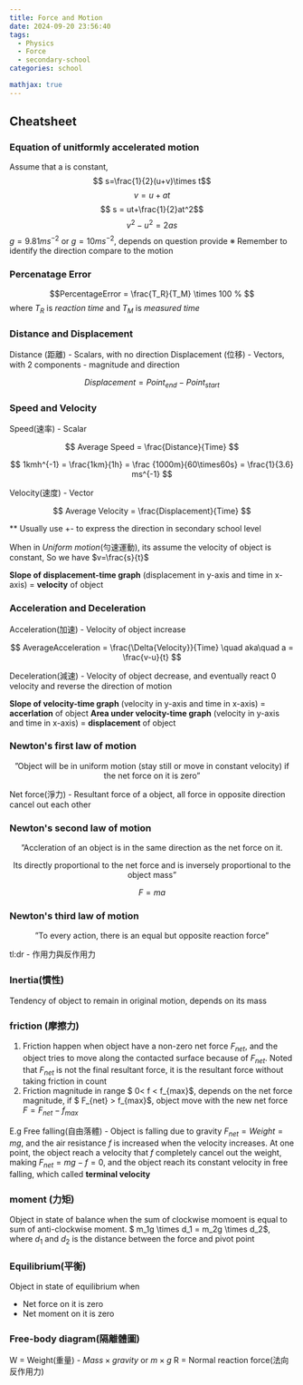 ```yaml
---
title: Force and Motion
date: 2024-09-20 23:56:40
tags:
  - Physics
  - Force
  - secondary-school
categories: school

mathjax: true
---
```


## Cheatsheet

### Equation of unitformly accelerated motion

Assume that a is constant,
$$ s=\frac{1}{2}(u+v)\times t$$
$$ v=u + at$$
$$ s = ut+\frac{1}{2}at^2$$
$$v^2 - u^2 = 2as$$
$g = 9.81 ms^{-2}$ or $g = 10 ms^{-2}$, depends on question provide
※ Remember to identify the direction compare to the motion

### Percenatage Error

$$PercentageError = \frac{T_R}{T_M} \times 100 % $$
where ${T_R}$ is _reaction time_ and ${T_M}$ is _measured time_

### Distance and Displacement

Distance (距離) - Scalars, with no direction
Displacement (位移) - Vectors, with 2 components - magnitude and direction

$$Displacement = Point_{end} - Point_{start}$$

### Speed and Velocity

Speed(速率) - Scalar

$$
Average Speed = \frac{Distance}{Time}
$$

$$
1kmh^{-1} = \frac{1km}{1h} = \frac {1000m}{60\times60s} = \frac{1}{3.6} ms^{-1}
$$

Velocity(速度) - Vector

$$
Average Velocity = \frac{Displacement}{Time}
$$

\*\* Usually use +- to express the direction in secondary school level

When in _Uniform motion_(勻速運動), its assume the velocity of object is constant, So we have $v=\frac{s}{t}$

$\textbf{Slope of displacement-time graph}$ (displacement in y-axis and time in x-axis) = $\textbf{velocity}$ of object

### Acceleration and Deceleration

Acceleration(加速) - Velocity of object increase

$$ AverageAcceleration = \frac{\Delta{Velocity}}{Time} \quad aka\quad a = \frac{v-u}{t} $$

Deceleration(減速) - Velocity of object decrease, and eventually react 0 velocity and reverse the direction of motion

$\textbf{Slope of velocity-time graph}$ (velocity in y-axis and time in x-axis) = $\textbf{accerlation}$ of object
$\textbf{Area under velocity-time graph}$ (velocity in y-axis and time in x-axis) = $\textbf{displacement}$ of object

### Newton's first law of motion

$$\text{''Object will be in uniform motion (stay still or move in constant velocity) if the net force on it is zero''} $$

Net force(淨力) - Resultant force of a object, all force in opposite direction cancel out each other

### Newton's second law of motion

$$
\text{''Accleration of an object is in the same direction as the net force on it.}
$$

$$
\text{ Its directly proportional to the net force and is inversely proportional to the object mass''}
$$

$$ F = ma$$

### Newton's third law of motion

$$
\text{ ''To every action, there is an equal but opposite reaction force''}
$$

tl:dr - 作用力與反作用力

### Inertia(慣性)

Tendency of object to remain in original motion, depends on its mass

### friction (摩擦力)

1. Friction happen when object have a non-zero net force $F_{net}$, and the object tries to move along the contacted surface because of $F_{net}$. Noted that $F_{net}$ is not the final resultant force, it is the resultant force without taking friction in count
2. Friction magnitude in range $ 0< f < f\_{max}$, depends on the net force magnitude, if $ F_{net} > f_{max}$, object move with the new net force $F = F_{net} - f_{max}$

E.g Free falling(自由落體) - Object is falling due to gravity $F_{net} = Weight = mg$, and the air resistance _f_ is increased when the velocity increases. At one point, the object reach a velocity that _f_ completely cancel out the weight, making $F_{net} = mg - f = 0$, and the object reach its constant velocity in free falling, which called $\textbf{terminal velocity}$

### moment (力矩)

Object in state of balance when the sum of clockwise momoent is equal to sum of anti-clockwise moment.
$ m_1g \times d_1 = m_2g \times d_2$, where $d_1$ and $d_2$ is the distance between the force and pivot point

### Equilibrium(平衡)

Object in state of equilibrium when

- Net force on it is zero
- Net moment on it is zero

### Free-body diagram(隔離體圖)

W = Weight(重量) - $Mass \times gravity$ or $m\times g$
R = Normal reaction force(法向反作用力)

